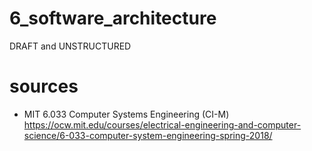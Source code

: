 # 6_software_architecture
DRAFT and UNSTRUCTURED
# sources
* MIT 6.033	Computer Systems Engineering (CI-M)
    https://ocw.mit.edu/courses/electrical-engineering-and-computer-science/6-033-computer-system-engineering-spring-2018/